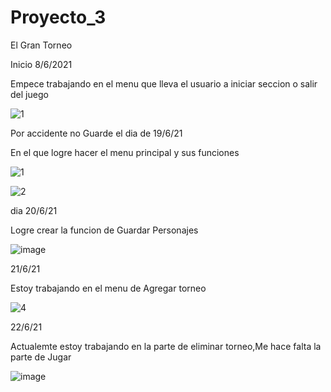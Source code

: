 # Proyecto_3
El Gran Torneo

Inicio 8/6/2021

Empece trabajando en el menu que lleva el usuario a iniciar seccion o salir del juego

![1](https://user-images.githubusercontent.com/83445439/121283958-464dfe00-c899-11eb-96e1-9be44daabd31.PNG) 

Por accidente no Guarde el dia de 19/6/21

En el que logre hacer el menu principal y sus funciones 

![1](https://user-images.githubusercontent.com/83445439/122707044-704add00-d216-11eb-901a-178422ec811d.PNG)


![2](https://user-images.githubusercontent.com/83445439/122707047-717c0a00-d216-11eb-9be0-c007e8581354.PNG)

dia 20/6/21 

Logre crear la funcion de Guardar Personajes

![image](https://user-images.githubusercontent.com/83445439/122707129-9b353100-d216-11eb-988e-9062686cf552.png)


21/6/21

Estoy trabajando en el menu de Agregar torneo 

![4](https://user-images.githubusercontent.com/83445439/122821887-9f0a9700-d29a-11eb-8de4-5dfe9feadbf6.PNG)


22/6/21 

Actualemte estoy trabajando en la parte de eliminar torneo,Me hace falta la parte de Jugar

![image](https://user-images.githubusercontent.com/83445439/123031372-70c3af00-d3a1-11eb-8df1-219c7366c88c.png)


